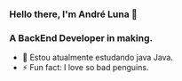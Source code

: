 ### Hello there, I'm André Luna 👋
### A BackEnd Developer in making.

- 🌱 Estou atualmente estudando java Java.
- ⚡ Fun fact: I love so bad penguins.
